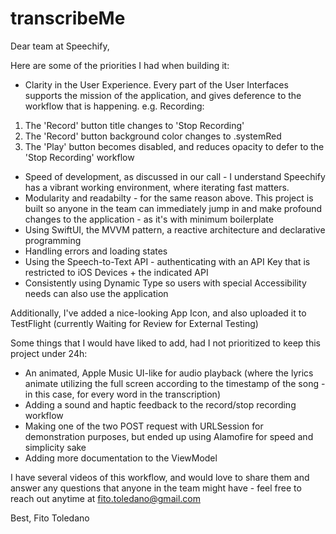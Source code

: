 # transcribeMe

Dear team at Speechify,

Here are some of the priorities I had when building it:

- Clarity in the User Experience. Every part of the User Interfaces supports the mission of the application, and gives deference to the workflow that is happening.
e.g. Recording:
1. The 'Record' button title changes to 'Stop Recording'
2. The 'Record' button background color changes to .systemRed
3. The 'Play' button becomes disabled, and reduces opacity to defer to the 'Stop Recording' workflow

- Speed of development, as discussed in our call - I understand Speechify has a vibrant working environment, where iterating fast matters.
- Modularity and readabilty - for the same reason above. This project is built so anyone in the team can immediately jump in and make profound changes to the application - as it's with minimum boilerplate
- Using SwiftUI, the MVVM pattern, a reactive architecture and declarative programming
- Handling errors and loading states
- Using the Speech-to-Text API - authenticating with an API Key that is restricted to iOS Devices + the indicated API
- Consistently using Dynamic Type so users with special Accessibility needs can also use the application

Additionally, I've added a nice-looking App Icon, and also uploaded it to TestFlight (currently Waiting for Review for External Testing)

Some things that I would have liked to add, had I not prioritized to keep this project under 24h:
- An animated, Apple Music UI-like for audio playback (where the lyrics animate utilizing the full screen according to the timestamp of the song - in this case, for every word in the transcription)
- Adding a sound and haptic feedback to the record/stop recording workflow
- Making one of the two POST request with URLSession for demonstration purposes, but ended up using Alamofire for speed and simplicity sake
- Adding more documentation to the ViewModel

I have several videos of this workflow, and would love to share them and answer any questions that anyone in the team might have - feel free to reach out anytime at fito.toledano@gmail.com


Best,
Fito Toledano
